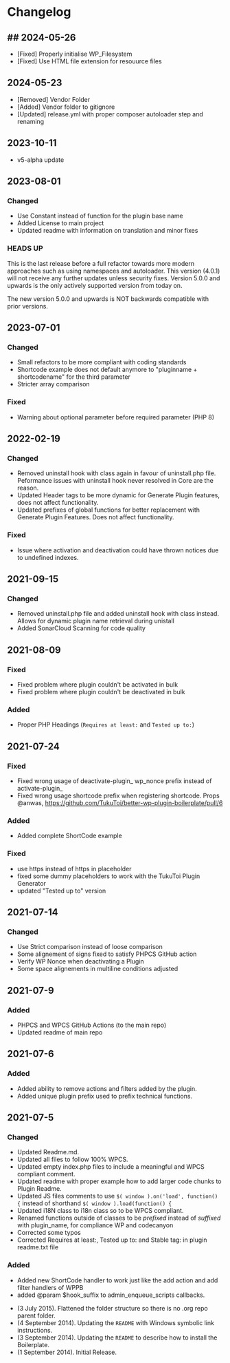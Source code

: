 # Changelog

## ## 2024-05-26
- [Fixed] Properly initialise WP_Filesystem
- [Fixed] Use HTML file extension for resouurce files

## 2024-05-23
- [Removed] Vendor Folder
- [Added] Vendor folder to gitignore
- [Updated] release.yml with proper composer autoloader step and renaming

## 2023-10-11
- v5-alpha update

## 2023-08-01
### Changed 
- Use Constant instead of function for the plugin base name
- Added License to main project
- Updated readme with information on translation and minor fixes
### HEADS UP
This is the last release before a full refactor towards more modern approaches such as using namespaces and autoloader. This version (4.0.1) will not receive any further updates unless security fixes. Version 5.0.0 and upwards is the only actively supported version from today on.

The new version 5.0.0 and upwards is NOT backwards compatible with prior versions.

## 2023-07-01
### Changed
- Small refactors to be more compliant with coding standards
- Shortcode example does not default anymore to "pluginname + shortcodename" for the third parameter
- Stricter array comparison
### Fixed
- Warning about optional parameter before required parameter (PHP 8)

## 2022-02-19
### Changed
- Removed uninstall hook with class again in favour of uninstall.php file. Peformance issues with uninstall hook never resolved in Core are the reason.
- Updated Header tags to be more dynamic for Generate Plugin features, does not affect functionality.
- Updated prefixes of global functions for better replacement with Generate Plugin Features. Does not affect functionality.
### Fixed
- Issue where activation and deactivation could have thrown notices due to undefined indexes.

## 2021-09-15
### Changed
- Removed uninstall.php file and added uninstall hook with class instead. Allows for dynamic plugin name retrieval during unistall
- Added SonarCloud Scanning for code quality

## 2021-08-09
### Fixed
- Fixed problem where plugin couldn't be activated in bulk
- Fixed problem where plugin couldn't be deactivated in bulk
### Added
- Proper PHP Headings (`Requires at least:` and `Tested up to:`)

## 2021-07-24
### Fixed
- Fixed wrong usage of deactivate-plugin_ wp_nonce prefix instead of activate-plugin_
- Fixed wrong usage shortcode prefix when registering shortcode. Props @anwas, https://github.com/TukuToi/better-wp-plugin-boilerplate/pull/6
### Added 
- Added complete ShortCode example
### Fixed 
- use https instead of https in placeholder
- fixed some dummy placeholders to work with the TukuToi Plugin Generator
- updated "Tested up to" version


## 2021-07-14
### Changed
- Use Strict comparison instead of loose comparison
- Some alignement of signs fixed to satisfy PHPCS GitHub action
- Verify WP Nonce when deactivating a Plugin
- Some space alignements in multiline conditions adjusted

## 2021-07-9
### Added
- PHPCS and WPCS GitHub Actions (to the main repo)
- Updated readme of main repo

## 2021-07-6
### Added
- Added ability to remove actions and filters added by the plugin.
- Added unique plugin prefix used to prefix technical functions.

## 2021-07-5
### Changed
- Updated Readme.md.
- Updated all files to follow 100% WPCS.
- Updated empty index.php files to include a meaningful and WPCS compliant comment.
- Updated readme with proper example how to add larger code chunks to Plugin Readme.
- Updated JS files comments to use `$( window ).on('load', function() {` instead of shorthand `$( window ).load(function() {`
- Updated i18N class to i18n class so to be WPCS compliant.
- Renamed functions outside of classes to be *prefixed* instead of *suffixed* with plugin_name, for compliance WP and codecanyon
- Corrected some typos
- Corrected Requires at least:, Tested up to: and Stable tag: in plugin readme.txt file
### Added
- Added new ShortCode handler to work just like the add action and add filter handlers of WPPB
- added @param $hook_suffix to admin_enqueue_scripts callbacks.


* (3 July 2015). Flattened the folder structure so there is no .org repo parent folder.
* (4 September 2014). Updating the `README` with Windows symbolic link instructions.
* (3 September 2014). Updating the `README` to describe how to install the Boilerplate.
* (1 September 2014). Initial Release.
